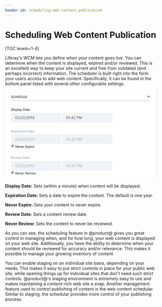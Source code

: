 ```yaml
---
header-id: scheduling-web-content-publication
---
```


# Scheduling Web Content Publication

[TOC levels=1-4]

Liferay's WCM lets you define when your content goes live. You can determine
when the content is displayed, expired and/or reviewed. This is an excellent way
to keep your site current and free from outdated (and perhaps incorrect)
information. The scheduler is built right into the form your users access to add
web content. Specifically, it can be found in the bottom panel listed with
several other configurable settings.

![Figure 1: The web content scheduler can be easily accessed from the right panel of the page.](../../../images/web-content-schedule.png)

**Display Date:** Sets (within a minute) when content will be displayed.

**Expiration Date:** Sets a date to expire the content. The default is one year.

**Never Expire:** Sets your content to never expire.

**Review Date:** Sets a content review date.

**Never Review:** Sets the content to never be reviewed.

As you can see, the scheduling feature in @product@ gives you great control
in managing when, and for how long, your web content is displayed on your web
site. Additionally, you have the ability to determine when your content should
be reviewed for accuracy and/or relevance. This makes it possible to manage your
growing inventory of content.

You can enable staging on an individual site basis, depending on your needs.
This makes it easy to put strict controls in place for your public web site,
while opening things up for individual sites that don't need such strict
controls. @product@'s staging environment is extremely easy to use and makes
maintaining a content-rich web site a snap. Another management feature used to
control publishing of content is the web content schedular. Similar to staging,
the schedular provides more control of your publishing process.
